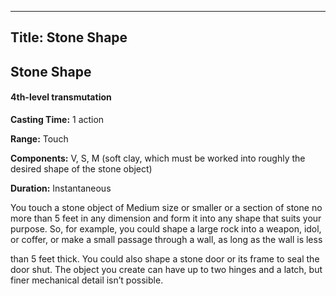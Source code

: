 -------------------------
Title: Stone Shape
-------------------------

## Stone Shape

#### 4th-level transmutation


**Casting Time:** 1 action

**Range:** Touch

**Components:** V, S, M (soft clay, which must be worked
into roughly the desired shape of the stone object)

**Duration:** Instantaneous


You touch a stone object of Medium size or smaller or a section of stone
no more than 5 feet in any dimension and form it into any shape that
suits your purpose. So, for example, you could shape a large rock into a
weapon, idol, or coffer, or make a small passage through a wall, as long
as the wall is less

than 5 feet thick. You could also shape a stone door or its frame to
seal the door shut. The object you create can have up to two hinges and
a latch, but finer mechanical detail isn’t possible.


